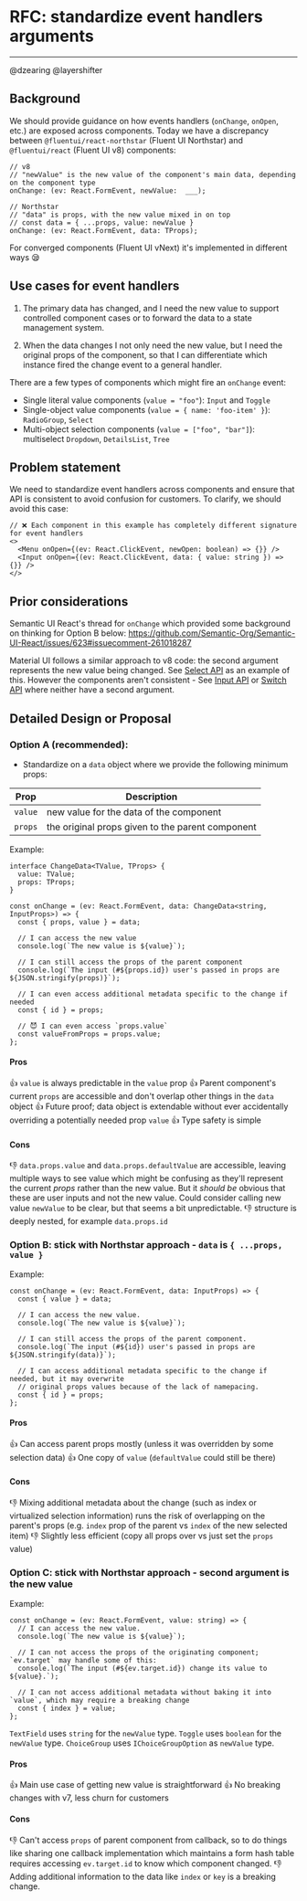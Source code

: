 # RFC: standardize event handlers arguments

---

@dzearing @layershifter

## Background

We should provide guidance on how events handlers (`onChange`, `onOpen`, etc.) are exposed across components. Today we have a discrepancy between `@fluentui/react-northstar` (Fluent UI Northstar) and `@fluentui/react` (Fluent UI v8) components:

```tsx
// v8
// "newValue" is the new value of the component's main data, depending on the component type
onChange: (ev: React.FormEvent, newValue:  ___);
```

```tsx
// Northstar
// "data" is props, with the new value mixed in on top
// const data = { ...props, value: newValue }
onChange: (ev: React.FormEvent, data: TProps);
```

For converged components (Fluent UI vNext) it's implemented in different ways 😪

## Use cases for event handlers

1. The primary data has changed, and I need the new value to support controlled component cases or to forward the data to a state management system.

2. When the data changes I not only need the new value, but I need the original props of the component, so that I can differentiate which instance fired the change event to a general handler.

There are a few types of components which might fire an `onChange` event:

- Single literal value components (`value = "foo"`): `Input` and `Toggle`
- Single-object value components (`value = { name: 'foo-item' }`): `RadioGroup`, `Select`
- Multi-object selection components (`value = ["foo", "bar"]`): multiselect `Dropdown`, `DetailsList`, `Tree`

## Problem statement

We need to standardize event handlers across components and ensure that API is consistent to avoid confusion for customers. To clarify, we should avoid this case:

```tsx
// ❌ Each component in this example has completely different signature for event handlers
<>
  <Menu onOpen={(ev: React.ClickEvent, newOpen: boolean) => {}} />
  <Input onOpen={(ev: React.ClickEvent, data: { value: string }) => {}} />
</>
```

## Prior considerations

Semantic UI React's thread for `onChange` which provided some background on thinking for Option B below:
https://github.com/Semantic-Org/Semantic-UI-React/issues/623#issuecomment-261018287

Material UI follows a similar approach to v8 code: the second argument represents the new value being changed. See [Select API](https://material-ui.com/api/select/) as an example of this. However the components aren't consistent - See [Input API](https://material-ui.com/api/input/) or [Switch API](https://material-ui.com/api/switch/) where neither have a second argument.

## Detailed Design or Proposal

### Option A (recommended):

- Standardize on a `data` object where we provide the following minimum props:

| Prop    | Description                                      |
| ------- | ------------------------------------------------ |
| `value` | new value for the data of the component          |
| `props` | the original props given to the parent component |

Example:

```tsx
interface ChangeData<TValue, TProps> {
  value: TValue;
  props: TProps;
}

const onChange = (ev: React.FormEvent, data: ChangeData<string, InputProps>) => {
  const { props, value } = data;

  // I can access the new value
  console.log(`The new value is ${value}`);

  // I can still access the props of the parent component
  console.log(`The input (#${props.id}) user's passed in props are ${JSON.stringify(props)}`);

  // I can even access additional metadata specific to the change if needed
  const { id } = props;

  // 😈 I can even access `props.value`
  const valueFromProps = props.value;
};
```

#### Pros

👍 `value` is always predictable in the `value` prop
👍 Parent component's current `props` are accessible and don't overlap other things in the `data` object
👍 Future proof; data object is extendable without ever accidentally overriding a potentially needed prop `value`
👍 Type safety is simple

#### Cons

👎 `data.props.value` and `data.props.defaultValue` are accessible, leaving multiple ways to see value which might be confusing as they'll represent the current _props_ rather than the new value. But it _should be_ obvious that these are user inputs and not the new value. Could consider calling new value `newValue` to be clear, but that seems a bit unpredictable.
👎 structure is deeply nested, for example `data.props.id`

### Option B: stick with Northstar approach - `data` is `{ ...props, value }`

Example:

```tsx
const onChange = (ev: React.FormEvent, data: InputProps) => {
  const { value } = data;

  // I can access the new value.
  console.log(`The new value is ${value}`);

  // I can still access the props of the parent component.
  console.log(`The input (#${id}) user's passed in props are ${JSON.stringify(data)}`);

  // I can access additional metadata specific to the change if needed, but it may overwrite
  // original props values because of the lack of namepacing.
  const { id } = props;
};
```

#### Pros

👍 Can access parent props mostly (unless it was overridden by some selection data)
👍 One copy of `value` (`defaultValue` could still be there)

#### Cons

👎 Mixing additional metadata about the change (such as index or virtualized selection information) runs the risk of overlapping on the parent's props (e.g. `index` prop of the parent vs `index` of the new selected item)
👎 Slightly less efficient (copy all props over vs just set the `props` value)

### Option C: stick with Northstar approach - second argument is the new value

Example:

```tsx
const onChange = (ev: React.FormEvent, value: string) => {
  // I can access the new value.
  console.log(`The new value is ${value}`);

  // I can not access the props of the originating component; `ev.target` may handle some of this:
  console.log(`The input (#${ev.target.id}) change its value to ${value}.`);

  // I can not access additional metadata without baking it into `value`, which may require a breaking change
  const { index } = value;
};
```

`TextField` uses `string` for the `newValue` type.
`Toggle` uses `boolean` for the `newValue` type.
`ChoiceGroup` uses `IChoiceGroupOption` as `newValue` type.

#### Pros

👍 Main use case of getting new value is straightforward
👍 No breaking changes with v7, less churn for customers

#### Cons

👎 Can't access `props` of parent component from callback, so to do things like sharing one callback implementation which maintains a form hash table requires accessing `ev.target.id` to know which component changed.
👎 Adding additional information to the data like `index` or `key` is a breaking change.
